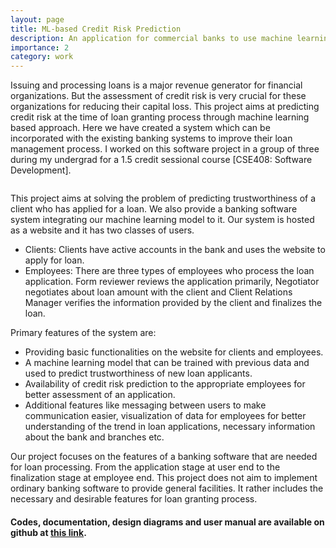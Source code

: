 ```yaml
---
layout: page
title: ML-based Credit Risk Prediction
description: An application for commercial banks to use machine learning for credit risk prediction.
importance: 2
category: work
---
```


Issuing and processing loans is a major revenue generator for financial organizations. But the assessment of credit risk is very crucial for these organizations for reducing their capital loss. This project aims at predicting credit risk at the time of loan granting process through machine learning based approach. Here we have created a system which can be incorporated with the existing banking systems to improve their loan management process. I worked on this software project in a group of three during my undergrad for a 1.5 credit sessional course [CSE408: Software Development].

<img class="img-fluid rounded z-depth-1" src="{{ '/assets/img/bankproject_contextO.png' | relative_url }}" alt="" title="Context Diagram of the project"/>

This project aims at solving the problem of predicting trustworthiness of a client who has applied for a loan. We also provide a banking software system integrating our machine learning model to it. Our system is hosted as a website and it has two classes of users.
<ul>
    <li>Clients: Clients have active accounts in the bank and uses the website to apply for loan.</li>
    <li>Employees: There are three types of employees who process the loan application. Form reviewer reviews the application primarily, Negotiator negotiates about loan amount with the client and Client Relations Manager verifies the information provided by the client and finalizes the loan.</li>
</ul>


Primary features of the system are:
<ul>
    <li>Providing basic functionalities on the website for clients and employees.</li>
    <li>A machine learning model that can be trained with previous data and used to predict trustworthiness of new loan applicants.</li>
    <li>Availability of credit risk prediction to the appropriate employees for better assessment of an application.</li>
    <li>Additional features like messaging between users to make communication easier, visualization of data for employees for better understanding of the trend in loan applications, necessary information about the bank and branches etc.</li>
</ul>

Our project focuses on the features of a banking software that are needed for loan processing. From the application stage at user end to the finalization stage at employee end. This project does not aim to implement ordinary banking software to provide general facilities. It rather includes the necessary and desirable features for loan granting process.

<h4><b>Codes, documentation, design diagrams and user manual are available on github at <a href="https://github.com/s-shamil/Credit-Risk-Prediction-System-for-Banks">this link</a>.</b></h4>